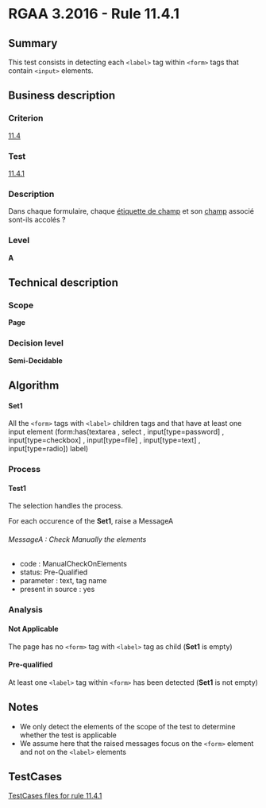 # RGAA 3.2016 - Rule 11.4.1

## Summary
This test consists in detecting each `<label>` tag within `<form>` tags that contain `<input>` elements.

## Business description

### Criterion
[11.4](http://references.modernisation.gouv.fr/rgaa-accessibilite/criteres.html#crit-11-4)

### Test
[11.4.1](http://references.modernisation.gouv.fr/rgaa-accessibilite/criteres.html#test-11-4-1)

### Description
<div lang="fr">Dans chaque formulaire, chaque <a href="http://references.modernisation.gouv.fr/rgaa-accessibilite/glossaire.html#tiquette-de-champs-de-formulaire">&#xE9;tiquette de champ</a> et son <a href="http://references.modernisation.gouv.fr/rgaa-accessibilite/glossaire.html#champ-de-saisie-de-formulaire">champ</a> associ&#xE9; sont-ils accol&#xE9;s&nbsp;?</div>

### Level
**A**

## Technical description

### Scope
**Page**

### Decision level
**Semi-Decidable**

## Algorithm

#### Set1

All the `<form>` tags with `<label>` children tags and that have at least one input element (form:has(textarea , select , input[type=password] , input[type=checkbox] , input[type=file] , input[type=text] , input[type=radio]) label)

### Process

#### Test1

The selection handles the process.

For each occurence of the **Set1**, raise a MessageA

###### MessageA : Check Manually the elements

-   code : ManualCheckOnElements
-   status: Pre-Qualified
-   parameter : text, tag name
-   present in source : yes

### Analysis

#### Not Applicable

The page has no `<form>` tag with `<label>` tag as child (**Set1** is empty)

#### Pre-qualified

At least one `<label>` tag within `<form>` has been detected (**Set1** is not empty)

## Notes

-   We only detect the elements of the scope of the test to determine
    whether the test is applicable
-   We assume here that the raised messages focus on the `<form>` element
    and not on the `<label>` elements




##  TestCases

[TestCases files for rule 11.4.1](https://github.com/Asqatasun/Asqatasun/tree/develop/rules/rules-rgaa3.2016/src/test/resources/testcases/rgaa32016/Rgaa32016Rule110401/)


